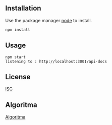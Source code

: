 
## Installation

Use the package manager [node](https://nodejs.org/en) to install.

```bash
npm install
```

## Usage

```node
npm start
listening to : http://localhost:3001/api-docs
```

## License

[ISC](https://www.isc.org/licenses/)

## Algoritma
[Algoritma](https://github.com/baybilon/eigen-test/tree/main/algoritma)
